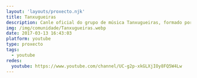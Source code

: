 ```yaml
---
layout: 'layouts/proxecto.njk'
title: Tanxugueiras
description: Canle oficial do grupo de música Tanxugueiras, formado por Olaia e Sabela Maneiro e Aida Tarrío.
img: /img/comunidade/Tanxugueiras.webp
date: 2017-03-13 16:43:03
platform: youtube
type: proxecto
tags:
  - youtube
redes:
  youtube: https://www.youtube.com/channel/UC-g2p-xkGLXjIOy8FQ5W4Lw
---
```

